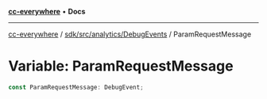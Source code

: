 [**cc-everywhere**](../../../../../index.md) • **Docs**

***

[cc-everywhere](../../../../../index.md) / [sdk/src/analytics/DebugEvents](../index.md) / ParamRequestMessage

# Variable: ParamRequestMessage

```ts
const ParamRequestMessage: DebugEvent;
```
